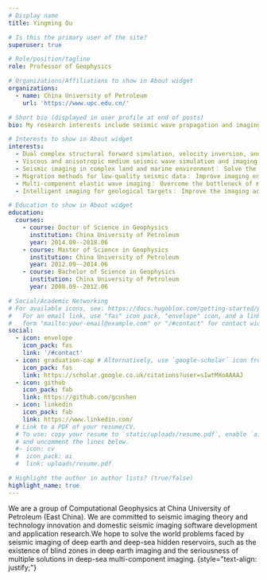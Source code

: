 ```yaml
---
# Display name
title: Yingming Qu

# Is this the primary user of the site?
superuser: true

# Role/position/tagline
role: Professor of Geophysics

# Organizations/Affiliations to show in About widget
organizations:
  - name: China University of Petroleum
    url: 'https://www.upc.edu.cn/'

# Short bio (displayed in user profile at end of posts)
bio: My research interests include seismic wave propagation and imaging, computational geophysics and artificial intelligence.

# Interests to show in About widget
interests:
  - Dual complex structural forward simulation, velocity inversion, and imaging：Achieve deep seismic wave simulation and imaging under dual-complex conditions.
  - Viscous and anisotropic medium seismic wave simulation and imaging： Achieve accurate imaging of deep layers using theories that better match the Earth's medium.
  - Seismic imaging in complex land and marine environment： Solve the problems and challenges faced in deep-land and -sea environment seismic imaging.
  - Migration methods for low-quality seismic data： Improve imaging energy, SNR, resolution and fidelity when handling low-quality seismic data.
  - Multi-component elastic wave imaging： Overcome the bottleneck of multi-component imaging technology.
  - Intelligent imaging for geological targets： Improve the imaging accuracy of specific targets based on artificial intelligence technology.

# Education to show in About widget
education:
  courses:
    - course: Doctor of Science in Geophysics
      institution: China University of Petroleum
      year: 2014.09--2018.06
    - course: Master of Science in Geophysics
      institution: China University of Petroleum
      year: 2012.09--2014.06
    - course: Bachelor of Science in Geophysics
      institution: China University of Petroleum
      year: 2008.09--2012.06

# Social/Academic Networking
# For available icons, see: https://docs.hugoblox.com/getting-started/page-builder/#icons
#   For an email link, use "fas" icon pack, "envelope" icon, and a link in the
#   form "mailto:your-email@example.com" or "/#contact" for contact widget.
social:
  - icon: envelope
    icon_pack: fas
    link: '/#contact'
  - icon: graduation-cap # Alternatively, use `google-scholar` icon from `ai` icon pack
    icon_pack: fas
    link: https://scholar.google.co.uk/citations?user=sIwtMXoAAAAJ
  - icon: github
    icon_pack: fab
    link: https://github.com/gcushen
  - icon: linkedin
    icon_pack: fab
    link: https://www.linkedin.com/
  # Link to a PDF of your resume/CV.
  # To use: copy your resume to `static/uploads/resume.pdf`, enable `ai` icons in `params.yaml`,
  # and uncomment the lines below.
  #- icon: cv
  #  icon_pack: ai
  #  link: uploads/resume.pdf

# Highlight the author in author lists? (true/false)
highlight_name: true
---
```


We are a group of Computational Geophysics at China University of Petroleum (East China). We are committed to seismic imaging theory and technology innovation and domestic seismic imaging software development and application research.We hope to solve the world problems faced by seismic imaging of deep earth and deep-sea hidden reservoirs, such as the existence of blind zones in deep earth imaging and the seriousness of multiple solutions in deep-sea multi-component imaging.
{style="text-align: justify;"}